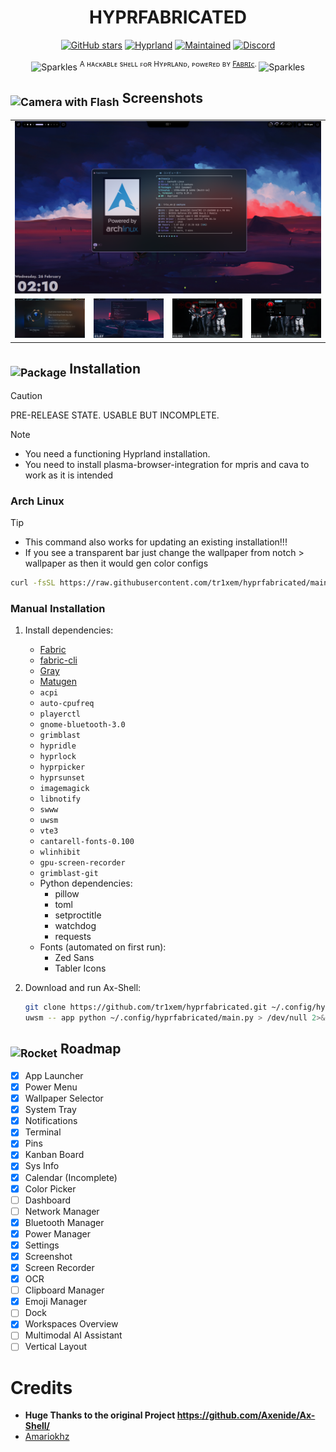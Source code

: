 <h1 align="center"><b>HYPRFABRICATED</b></h1>


<div align="center">

[![GitHub stars](https://img.shields.io/github/stars/tr1xem/hyprfabricated?style=for-the-badge&logo=github&color=FFB686&logoColor=D9E0EE&labelColor=292324)](https://github.com/tr1xem/hyprfabricated/stargazers)
[![Hyprland](https://img.shields.io/badge/Made%20for-Hyprland-pink?style=for-the-badge&logo=linux&logoColor=D9E0EE&labelColor=292324&color=C6A0F6)](https://hyprland.org/)
[![Maintained](https://img.shields.io/badge/Maintained-Yes-blue?style=for-the-badge&logo=linux&logoColor=D9E0EE&labelColor=292324&color=3362E1)]()
[![Discord](https://dcbadge.limes.pink/api/server/https://discord.gg/vfSCyFZ6t2)](https://discord.gg/vfSCyFZ6t2)

</div>
<p align="center"><img src="https://raw.githubusercontent.com/Tarikul-Islam-Anik/Telegram-Animated-Emojis/main/Activity/Sparkles.webp" alt="Sparkles" width="25" height="25" /> <sup>A ʜᴀᴄᴋᴀʙʟᴇ sʜᴇʟʟ ꜰᴏʀ Hʏᴘʀʟᴀɴᴅ, ᴘᴏᴡᴇʀᴇᴅ ʙʏ <a href="https://github.com/Fabric-Development/fabric/">Fᴀʙʀɪᴄ</a>. </sup><img src="https://raw.githubusercontent.com/Tarikul-Islam-Anik/Telegram-Animated-Emojis/main/Activity/Sparkles.webp" alt="Sparkles" width="25" height="25" /></p>



<h2><sub><img src="https://raw.githubusercontent.com/Tarikul-Islam-Anik/Animated-Fluent-Emojis/master/Emojis/Objects/Camera%20with%20Flash.png" alt="Camera with Flash" width="25" height="25" /></sub> Screenshots</h2>
<table align="center">
  <tr>
    <td colspan="4"><img src="assets/screenshots/1.png"></td>
  </tr>
  <tr>
    <td colspan="1"><img src="assets/screenshots/2.png"></td>
    <td colspan="1"><img src="assets/screenshots/3.png"></td>
    <td colspan="1" align="center"><img src="assets/screenshots/4.png"></td>
    <td colspan="1" align="center"><img src="assets/screenshots/5.png"></td>
  </tr>
</table>

<h2><sub><img src="https://raw.githubusercontent.com/Tarikul-Islam-Anik/Animated-Fluent-Emojis/master/Emojis/Objects/Package.png" alt="Package" width="25" height="25" /></sub> Installation</h2>

> [!CAUTION]
> PRE-RELEASE STATE. USABLE BUT INCOMPLETE.

> [!NOTE]
> - You need a functioning Hyprland installation. <br>
> - You need to install plasma-browser-integration for mpris and cava to work as it is intended

### Arch Linux

> [!TIP]
> - This command also works for updating an existing installation!!! <br>
> - If you see a transparent bar just change the wallpaper from notch > wallpaper as then it would gen color configs

```bash
curl -fsSL https://raw.githubusercontent.com/tr1xem/hyprfabricated/main/install.sh | bash
```

### Manual Installation
1. Install dependencies:
    - [Fabric](https://github.com/Fabric-Development/fabric)
    - [fabric-cli](https://github.com/Fabric-Development/fabric-cli)
    - [Gray](https://github.com/Fabric-Development/gray)
    - [Matugen](https://github.com/InioX/matugen)
    - `acpi`
    - `auto-cpufreq`
    - `playerctl`
    - `gnome-bluetooth-3.0`
    - `grimblast`
    - `hypridle`
    - `hyprlock`
    - `hyprpicker`
    - `hyprsunset`
    - `imagemagick`
    - `libnotify`
    - `swww`
    - `uwsm`
    - `vte3`
    - `cantarell-fonts-0.100`
    - `wlinhibit`
    - `gpu-screen-recorder`
    - `grimblast-git`
    - Python dependencies:
        - pillow
        - toml
        - setproctitle
        - watchdog
        - requests
    - Fonts (automated on first run):
        - Zed Sans
        - Tabler Icons

2. Download and run Ax-Shell:
    ```bash
    git clone https://github.com/tr1xem/hyprfabricated.git ~/.config/hyprfabricated
    uwsm -- app python ~/.config/hyprfabricated/main.py > /dev/null 2>&1 & disown
    ```

<h2><sub><img src="https://raw.githubusercontent.com/Tarikul-Islam-Anik/Animated-Fluent-Emojis/master/Emojis/Travel%20and%20places/Rocket.png" alt="Rocket" width="25" height="25" /></sub> Roadmap</h2>

- [x] App Launcher
- [x] Power Menu
- [x] Wallpaper Selector
- [x] System Tray
- [x] Notifications
- [x] Terminal
- [x] Pins
- [x] Kanban Board
- [x] Sys Info
- [x] Calendar (Incomplete)
- [x] Color Picker
- [ ] Dashboard
- [ ] Network Manager
- [x] Bluetooth Manager
- [x] Power Manager
- [x] Settings
- [x] Screenshot
- [x] Screen Recorder
- [x] OCR
- [ ] Clipboard Manager
- [x] Emoji Manager
- [ ] Dock
- [x] Workspaces Overview
- [ ] Multimodal AI Assistant
- [ ] Vertical Layout

# Credits

- <b>Huge Thanks to the original Project https://github.com/Axenide/Ax-Shell/ </b>
- [Amariokhz](https://github.com/mariokhz)
